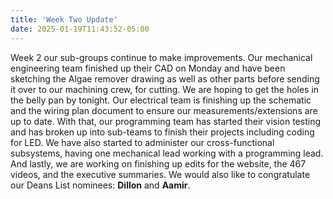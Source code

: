 ```yaml
---
title: 'Week Two Update'
date: 2025-01-19T11:43:52-05:00
---
```

Week 2 our sub-groups continue to make improvements. Our mechanical engineering team finished up their CAD on Monday and have been sketching the Algae remover drawing as well as other parts before sending it over to our machining crew, for cutting. We are hoping to get the holes in the belly pan by tonight. Our electrical team is finishing up the schematic and the wiring plan document to ensure our measurements/extensions are up to date. With that, our programming team has started their vision testing and has broken up into sub-teams to finish their projects including coding for LED. We have also started to administer our cross-functional subsystems, having one mechanical lead working with a programming lead. And lastly, we are working on finishing up edits for the website, the 467 videos, and the executive summaries. We would also like to congratulate our Deans List nominees: **Dillon** and **Aamir**.
